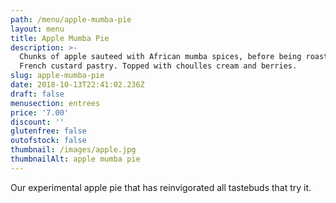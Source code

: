 ```yaml
---
path: /menu/apple-mumba-pie
layout: menu
title: Apple Mumba Pie
description: >-
  Chunks of apple sauteed with African mumba spices, before being roasted in
  French custard pastry. Topped with choulles cream and berries.
slug: apple-mumba-pie
date: 2018-10-13T22:41:02.236Z
draft: false
menusection: entrees
price: '7.00'
discount: ''
glutenfree: false
outofstock: false
thumbnail: /images/apple.jpg
thumbnailAlt: apple mumba pie
---
```

Our experimental apple pie that has reinvigorated all tastebuds that try it.
